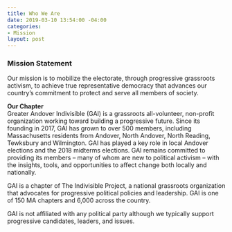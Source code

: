 ```yaml
---
title: Who We Are
date: 2019-03-10 13:54:00 -04:00
categories:
- Mission
layout: post
---
```


### Mission Statement <BR>
Our mission is to mobilize the electorate, through progressive grassroots activism, to achieve true representative democracy that advances our country’s commitment to protect and serve all members of society.

**Our Chapter** <BR>
Greater Andover Indivisible (GAI) is a grassroots all-volunteer, non-profit organization working toward building a progressive future.  Since its founding in 2017, GAI has grown to over 500 members, including Massachusetts residents from Andover, North Andover, North Reading, Tewksbury and Wilmington.  GAI has played a key role in local Andover elections and the 2018 midterms elections.  GAI remains committed to providing its members – many of whom are new to political activism – with the insights, tools, and opportunities to affect change both locally and nationally.<BR>

GAI is a chapter of The Indivisible Project, a national grassroots organization that advocates for progressive political policies and leadership.  GAI is one of 150 MA chapters and 6,000 across the country. <BR>

GAI is not affiliated with any political party although we typically support progressive candidates, leaders, and issues.
